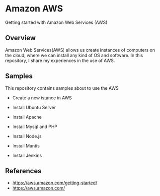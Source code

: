 # Amazon AWS
Getting started with Amazon Web Services (AWS)

## Overview
Amazon Web Services(AWS) allows us create instances of computers on the cloud, where we can install any kind of OS and software.
In this repository, I share my experiences in the use of AWS. 

## Samples
This repository contains samples about to use the AWS

- Create a new istance in AWS

- Install Ubuntu Server

- Install Apache

- Install Mysql and PHP

- Install Node.js

- Install Mantis

- Install Jenkins


## References 

- https://aws.amazon.com/getting-started/
- https://aws.amazon.com/
